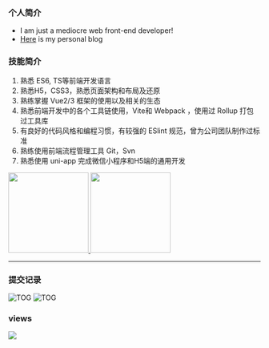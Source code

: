 ### 个人简介
- I am just a mediocre  web front-end developer! 
- [Here](https://crazystudent13.cn/) is my personal blog

### 技能简介
1. 熟悉 ES6, TS等前端开发语言
2. 熟悉H5，CSS3，熟悉页面架构和布局及还原
3. 熟练掌握 Vue2/3 框架的使用以及相关的生态
4. 熟悉前端开发中的各个工具链使用，Vite和 Webpack ，使用过 Rollup  打包过工具库 
5. 有良好的代码风格和编程习惯，有较强的 ESlint  规范，曾为公司团队制作过标准
6. 熟练使用前端流程管理工具 Git，Svn
7. 熟悉使用 uni-app  完成微信小程序和H5端的通用开发

<div>
<a href="https://github.com/CrazyStudent13">
  <img height="160" src="https://github-readme-stats.vercel.app/api?username=CrazyStudent13&show_icons=true&theme=radical"/>
</a>

<a href="https://github.com/CrazyStudent13">
  <img height="160" src="https://github-readme-stats.vercel.app/api/top-langs/?username=CrazyStudent13&layout=compact&theme=Gradient&bg_color=30,ff758c,e4efe9&text_color=black&title_color=29323c"/>
</a>
</div>  

---
### 提交记录
![TOG](https://raw.githubusercontent.com/CrazyStudent13/githubSNK/df18a4a2fb544d5fc0e692f98c3436e9dccaa547/github-contribution-grid-snake.svg#gh-dark-mode-only)
![TOG](https://raw.githubusercontent.com/CrazyStudent13/githubSNK/df18a4a2fb544d5fc0e692f98c3436e9dccaa547/github-contribution-grid-snake.svg#gh-light-mode-only)

### views
![](https://komarev.com/ghpvc/?username=CrazyStudent13)



